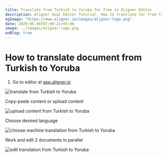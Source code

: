 ```yaml
---
title: Translate from Turkish to Yoruba for free in Aligner Editor
description: Aligner Dual Editor Tutorial. How to translate for free from Turkish to Yoruba. Aligner is multilingual document management platform. 
ogImage: "https://www.aligner.io/images/aligner-logo.png"
date: 2020-05-06T07:09:21+03:00
image: ../images/aligner-logo.png
onBlog: true
---
```


# How to translate document from Turkish to Yoruba

1. Go to editor at [app.aligner.io](https://app.aligner.io "Aligner App web page")

![translate from Turkish to Yoruba](../aligner-blank-editor.png "translate from Turkish to Yoruba")

Copy-paste content or upload content

![upload content from Turkish to Yoruba](../aligner-uploaded-document.png "upload content from Turkish to Yoruba")

Choose desired language

![choose machine translation from Turkish to Yoruba](../aligner-language-dropdown.png "choose machine translation from Turkish to Yoruba")

Work and edit 2 documents in parallel

![edit translation from Turkish to Yoruba](../aligner-double-sitded-editor.png "edit translation from Turkish to Yoruba")


